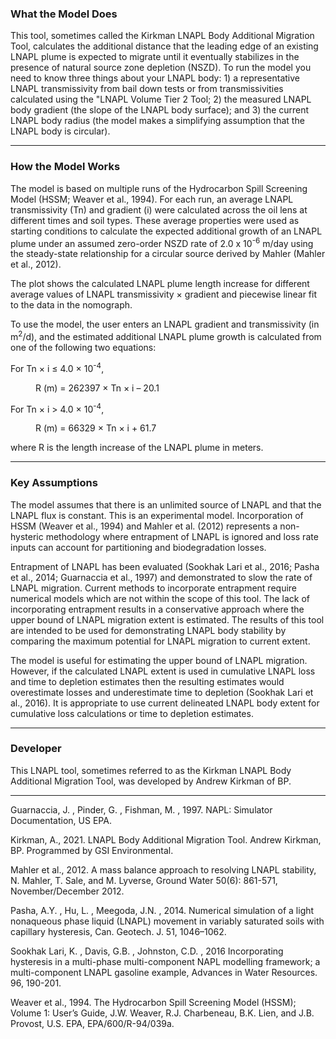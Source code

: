 <h3> What the Model Does </h3>   

This  tool, sometimes called the Kirkman LNAPL  Body Additional Migration Tool,  calculates the additional distance that the leading edge of an existing LNAPL plume is expected to migrate until it eventually stabilizes in the presence of natural source zone depletion (NSZD). To run the model you need to know three things about your LNAPL body:  1) a representative LNAPL transmissivity from bail down tests or from  transmissivities calculated using the "LNAPL Volume Tier 2 Tool; 2) the measured LNAPL body gradient (the slope of the LNAPL body surface); and 3) the current LNAPL body radius (the model makes a simplifying assumption that the LNAPL body is circular).

<hr class="featurette-divider">

<h3> How the Model Works </h3>

The model is based on multiple runs of the Hydrocarbon Spill Screening Model (HSSM; Weaver et al., 1994). For each run, an average LNAPL transmissivity (Tn) and gradient (i) were calculated across the oil lens at different times and soil types. These average properties were used as starting conditions to calculate the expected additional growth of an LNAPL plume under an assumed zero-order NSZD rate of 2.0 x 10<sup>-6</sup> m/day using the steady-state relationship for a circular source derived by Mahler (Mahler et al., 2012).<br>

The plot shows the calculated LNAPL plume length increase for different average values of LNAPL transmissivity × gradient and piecewise linear fit to the data in the nomograph. <br>

To use the model, the user enters an LNAPL gradient and transmissivity (in m<sup>2</sup>/d), and the estimated additional LNAPL plume growth is calculated from one of the following two equations:

For Tn × i &le; 4.0 × 10<sup>-4</sup>,<br>
<p style="margin-left: 40px"> R (m) = 262397 × Tn × i – 20.1</p>

For Tn × i > 4.0 × 10<sup>-4</sup>,<br>
<p style="margin-left: 40px"> R (m) = 66329 × Tn × i + 61.7</p>
where R is the length increase of the LNAPL plume in meters.

<hr class="featurette-divider">

<h3> Key Assumptions </h3>  

The model assumes that there is an unlimited source of LNAPL and that the LNAPL flux is constant. This is an experimental model. Incorporation of HSSM (Weaver et al., 1994) and Mahler et al. (2012) represents a non-hysteric methodology where entrapment of LNAPL is ignored and loss rate inputs can account for partitioning and biodegradation losses.<br>

Entrapment of LNAPL has been evaluated (Sookhak Lari et al., 2016; Pasha et al., 2014; Guarnaccia et al., 1997) and demonstrated to slow the rate of LNAPL migration. Current methods to incorporate entrapment require numerical models which are not within the scope of this tool. The lack of incorporating entrapment results in a conservative approach where the upper bound of LNAPL migration extent is estimated. The results of this tool are intended to be used for demonstrating LNAPL body stability by comparing the maximum potential for LNAPL migration to current extent.<br>

The model is useful for estimating the upper bound of LNAPL migration. However, if the calculated LNAPL extent is used in cumulative LNAPL loss and time to depletion estimates then the resulting estimates would overestimate losses and underestimate time to depletion (Sookhak Lari et al., 2016). It is appropriate to use current delineated LNAPL body extent for cumulative loss calculations or time to depletion estimates.

<hr class="featurette-divider">

<h3> Developer </h3> 

This LNAPL tool, sometimes referred to as the Kirkman LNAPL  Body Additional Migration Tool, was developed by Andrew Kirkman of BP.

<hr class="featurette-divider">

Guarnaccia, J. , Pinder, G. , Fishman, M. , 1997. NAPL: Simulator Documentation, US EPA. <br>

Kirkman, A., 2021. LNAPL  Body Additional Migration Tool. Andrew Kirkman, BP. Programmed by GSI Environmental.

Mahler et al., 2012. A mass balance approach to resolving LNAPL stability, N. Mahler, T. Sale, and M. Lyverse, Ground Water 50(6): 861-571, November/December 2012. <br>

Pasha, A.Y. , Hu, L. , Meegoda, J.N. , 2014. Numerical simulation of a light nonaqueous phase liquid (LNAPL) movement in variably saturated soils with capillary hysteresis, Can. Geotech. J. 51, 1046–1062. <br>

Sookhak Lari, K. , Davis, G.B. , Johnston, C.D. , 2016 Incorporating hysteresis in a multi-phase multi-component NAPL modelling framework; a multi-component LNAPL gasoline example, Advances in Water Resources. 96, 190-201. <br>

Weaver et al., 1994. The Hydrocarbon Spill Screening Model (HSSM); Volume 1: User’s Guide, J.W. Weaver, R.J. Charbeneau, B.K. Lien, and J.B. Provost, U.S. EPA, EPA/600/R-94/039a. <br>
